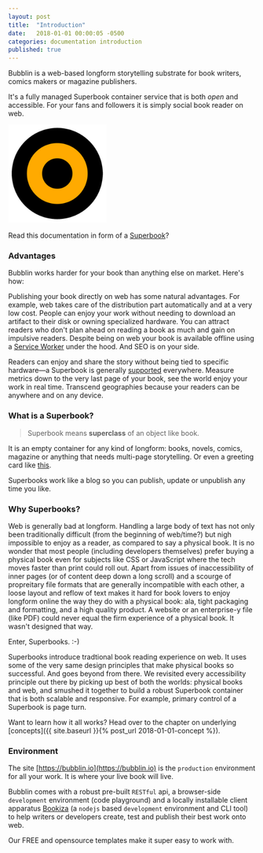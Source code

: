 ```yaml
---
layout: post
title:  "Introduction"
date:   2018-01-01 00:00:05 -0500
categories: documentation introduction
published: true
---
```


Bubblin is a web-based longform storytelling substrate for book writers, comics makers or magazine publishers. 

It's a fully managed Superbook container service that is both *open* and accessible. For your fans and followers it is simply social book reader on web.

<a href="https://bubblin.io"><img src="https://raw.githubusercontent.com/marvindanig/assets/master/bubblin.png" width="200px" /></a>

Read this documentation in form of a [Superbook](https://bubblin.io/book/official-handbook-by-marvin-danig/1)?

### Advantages 
Bubblin works harder for your book than anything else on market. Here's how:

Publishing your book directly on web has some natural advantages. For example, web takes care of the distribution part automatically and at a very low cost. People can enjoy your work without needing to download an artifact to their disk or owning specialized hardware. You can attract readers who don't plan ahead on reading a book as much and gain on impulsive readers. Despite being on web your book is available offline using a [Service Worker](https://developer.mozilla.org/en-US/docs/Web/API/Service_Worker_API) under the hood. And SEO is on your side. 


Readers can enjoy and share the story without being tied to specific hardware—a Superbook is generally [supported](https://bubblin.io/support) everywhere. Measure metrics down to the very last page of your book, see the world enjoy your work in real time. Transcend geographies because your readers can be anywhere and on any device.

### What is a Superbook?

> Superbook means **superclass** of an object like book.

It is an empty container for any kind of longform: books, novels, comics, magazine or anything that needs multi-page storytelling. Or even a greeting card like [this](https://bubblin.io/book/i-love-you-by-marvin-danig/1). 

Superbooks work like a blog so you can publish, update or unpublish any time you like. 

### Why Superbooks?

Web is generally bad at longform. Handling a large body of text has not only been traditionally difficult (from the beginning of web/time?) but nigh impossible to enjoy as a reader, as compared to say a physical book. It is no wonder that most people (including developers themselves) prefer buying a physical book even for subjects like CSS or JavaScript where the tech moves faster than print could roll out. Apart from issues of inaccessibility of inner pages (or of content deep down a long scroll) and a scourge of propreitary file formats that are generally incompatible with each other, a loose layout and reflow of text makes it hard for book lovers to enjoy longform online the way they do with a physical book: ala, tight packaging and formatting, and a high quality product. A website or an enterprise-y file (like PDF) could never equal the firm experience of a physical book. It wasn't designed that way.

Enter, Superbooks. :-)

Superbooks introduce tradtional book reading experience on web. It uses some of the very same design principles that make physical books so successful. And goes beyond from there. We revisited every accessibility principle out there by picking up best of both the worlds: physical books and web, and smushed it together to build a robust Superbook container that is both scalable and responsive. For example, primary control of a Superbook is page turn.

Want to learn how it all works? Head over to the chapter on underlying [concepts]({{ site.baseurl }}{% post_url 2018-01-01-concept %}).


### Environment
The site [https://bubblin.io](https://bubblin.io) is the `production` environment for all your work. It is where your live book will live.

Bubblin comes with a robust pre-built `RESTful` api, a browser-side `development` environment (code playground) and a locally installable client apparatus [Bookiza](http://bookiza.io) (a `nodejs` based `development` environment and CLI tool) to help writers or developers create, test and publish their best work onto web.

Our FREE and opensource templates make it super easy to work with.
